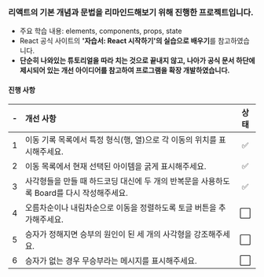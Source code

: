 ### 리액트의 기본 개념과 문법을 리마인드해보기 위해 진행한 프로젝트입니다.

- 주요 학습 내용: elements, components, props, state
- React 공식 사이트의 **'자습서: React 시작하기'의 실습으로 배우기**를 참고하였습니다.
- **단순히 나와있는 튜토리얼을 따라 치는 것으로 끝내지 않고, 나아가 공식 문서 하단에 제시되어 있는 개선 아이디어를 참고하여 프로그램을 확장 개발하였습니다.**

#### 진행 사항

|  -  | 개선 사항 | 상태                                                                            |
| :-- | :-------- | :---------------------------------------------------------------------------------------: |
| 1   | 이동 기록 목록에서 특정 형식(행, 열)으로 각 이동의 위치를 표시해주세요. | ✅                  |
| 2   | 이동 목록에서 현재 선택된 아이템을 굵게 표시해주세요. | ✅                                    |
| 3   | 사각형들을 만들 때 하드코딩 대신에 두 개의 반복문을 사용하도록 Board를 다시 작성해주세요. | ✅ |
| 4   | 오름차순이나 내림차순으로 이동을 정렬하도록 토글 버튼을 추가해주세요. | ⬜                   |
| 5   | 승자가 정해지면 승부의 원인이 된 세 개의 사각형을 강조해주세요. | ⬜                          |
| 6   | 승자가 없는 경우 무승부라는 메시지를 표시해주세요. | ⬜                                       |
